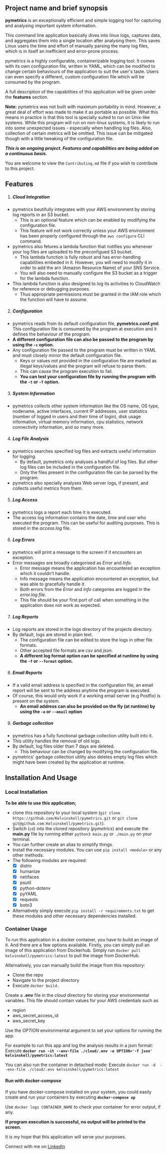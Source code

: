 ## Project name and brief synopsis

**pymetrics** is an exceptionally efficient and simple logging tool for capturing and analysing important system information.

This command line application basically dives into linux logs, captures data, and aggregates them into a single location after analysing them. 
This saves Linux users the time and effort of manually parsing the many log files, which is in itself an inefficient and error-prone process.

pymetrics is a highly configurable, containerizable logging tool. 
It comes with its own configuration file, written in YAML, which can be modified to change certain behaviours of the application to suit the user's taste. 
Users can even specify a different, custom configuration file which will be consumed by the program. 

A full description of the capabilities of this application will be given under the **features** section.


**Note:** pymetrics was not built with maximum portability in mind. 
However, a great deal of effort was made to make it as portable as possible. 
What this means in practice is that this tool is specially suited to run on Unix-like systems. 
While this program will run on non-linux systems, it is likely to run into some unexpected issues - especially when handling log files.
Also, collection of certain metrics will be omitted. 
This issue can be mitigated though with a little tweaking of the configuration file. 

___This is an ongoing project. Features and capabilities are being added on a continuous basis.___

You are welcome to view the `Contributing.md` file if you wish to contribute to this project.


## Features
1. ##### Cloud Integration
 - pymetrics beutifully integrates with your AWS environment by storing log reports in an S3 bucket.
   - This is an optional feature which can be enabled by modifying the configuration file.
   - This feature will not work correctly unless your AWS environment has been properly configured through the `aws configure` CLI command.
 - pymetrics also fetures a lambda function that notifies you whenever your log files are uploaded to the preconfigued S3 bucket.
   - This lambda function is fully robust and has error-handling capabilities embeded in it. However, you will need to modify it in order to add the arn (Amazon Resource Name) of your SNS Service.
   - You will also need to manually configure the S3 bucket as a trigger for the lambda function.
 - This lambda function is also designed to log its activities to CloudWatch for reference or debugging purposes.
   - Thus appropriate permissions must be granted in the IAM role which the function will have to assume.
    
2. ##### Configuration
 - pymetrics reads from its default configuration file, **pymetrics.conf.yml**. This configuration file is consumed by the program at execution and it defines the behaviour of the program. 
 - **A different configuration file can also be passed to the program by using the `-c` option.**
 - Any configuration file passed to the program must be written in YAML and must closely mirror the default configuration file. 
   - Keys or values not provided in the configuration file are marked as illegal keys/values and the program will refuse to parse them. 
   - This can cause the program execution to fail. 
   - **You can test your configuration file by running the program with the `-t` or `-T` option.**

3. ##### System Information 
 - pymetrics collects other system information like the OS name, OS type, nodename, active interfaces, current IP addresses, user statistics (number of logged in users and their time of login), disk usage information, virtual memory information, cpu statistics, network connectivity information, and so many more. 

4. ##### Log File Analysis 
 - pymetrics searches specified log files and extracts useful information for logging. 
   - By default, pymetrics only analyses a handful of log files. But other log files can be included in the configuration file. 
   - Only the files present in the configuration file can be parsed by the program. 
 - pymetrics also specially analyses Web server logs, if present, and collects useful metrics from them. 

5. ##### Log Access 
 - pymetrics logs a report each time it is executed. 
 - The access log information contains the date, time and user who executed the program. 
This can be useful for auditing purposes. 
This is stored in the *access.log* file. 

6. ##### Log Errors 
 - pymetrics will print a message to the screen if it encounters an exception.
 - Error messages are broadly categorised as *Error* and *Info*. 
   - Error message means the application has encountered an exception which it couldn't handle. 
   - Info message means the application encountered an exception, but was able to gracefully handle it. 
   - Both errors from the *Error* and *Info* categories are logged in the *error.log file.* 
   - This file should be your first port of call when something in the application does not work as expected.
  
 
7. ##### Log Reports
 - Log reports are stored in the logs directory of the projects directory. 
 - By default, logs are stored in plain text. 
   - The configuration file can be edited to store the logs in other file formats.
   - Other accepted file formats are _csv_ and _json_. 
   - **A different log format option can be specified at runtime by using the `-f` or `--format` option.** 

8. ##### Email Reports 
 - If a valid email address is specified in the configuration file, an email report will be sent to the address anytime the program is executed. 
 - Of course, this would only work if a working email server (e.g Postfix) is present on the system. 
   - **An email address can also be provided on the fly (at runtime) by using the `-e` or `--email` option**

9. ##### Garbage collection 
 - pymetrics has a fully functional garbage collection utility built into it. 
 - This utility handles the removal of old logs. 
 - By default, log files older than 7 days are deleted. 
   - This behaviour can be changed by modifying the configuration file. 
 - pymetrics' garbage collection utility also deletes empty log files which might have been created by the application at runtime.

## Installation And Usage 

### Local Installation

**To be able to use this application;**
 - clone this repository to your local system (`git clone https://github.com/Kelvinskell/pymetrics.git` or `git clone git@github.com:Kelvinskell/pymetrics.git`).
 - Switch (`cd`) into the cloned repository (*pymetrics*) and execute the **main.py** file by running either `python3 main.py` or `./main.py` on your terminal.
 - You can further create an alias to simplify things. 
 - Install the necessary modules. You can use `pip install <module>` or any other methods. 
 - The following modules are required:
   - [x] distro
   - [x] humanize
   - [x] netifaces
   - [x] psutil
   - [x] python-dotenv
   - [x] pyYAML
   - [x] requests
   - [x] boto3
 - Alternatively simply execute `pip install -r requirements.txt` to get these modules and other necessary dependencies installed.

### Container Usage 
To run this application in a docker container, you have to build an image of it. And there are a few options available. 
Firstly, you can simply pull an image of this application from Dockerhub. 
Simply run `docker pull kelvinskell/pymetrics:latest` to pull the image from DockerHub.
 
Alternatively, you can manually build the image from this repository:
 - Clone the repo 
 - Navigate to the project directory 
 - Execute `docker build.`


Create a __.env__ file in the _cloud_ directory for storing your environmental variables. 
This file should contain values for your AWS credentials such as 
 - region 
 - aws_secret_access_id
 - aws_secret_key

Use the _OPTION_ environmental argument to set your options for running the app. 

For example to run this app and log the analysis results in a json format: 
Execute **`docker run -it --env-file ./cloud/.env -e OPTION='-f json' kelvinskell/pymetrics:latest`**

You can also run the container in detached mode:
Execute `docker run -d  --env-file ./cloud/.env kelvinskell/pymetrics:latest`

#### Run with docker-compose
If you have docker-compose installed on your system, you could easily create and run your containers by executing **`docker-compose up`**

Use `docker logs CONTAINER_NAME` to check your container for error output, if any. 

**If program execution is successful, no output will be printed to the screen.**


It is my hope that this application will serve your purposes.

Connect with me on [LinkedIn](https://www.linkedin.com/in/kelvin-onuchukwu-3460871a1) 
